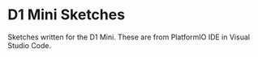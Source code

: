 # D1 Mini Sketches

Sketches written for the D1 Mini.  These are from PlatformIO IDE in Visual Studio Code.
